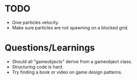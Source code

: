 # TODO
* Give particles velocity.
* Make sure particles are not spawning on a blocked grid.


# Questions/Learnings
* Should all "gameobjects" derive from a gameobject class.
* Structuring code is hard.
* Try finding a book or video on game design patterns.